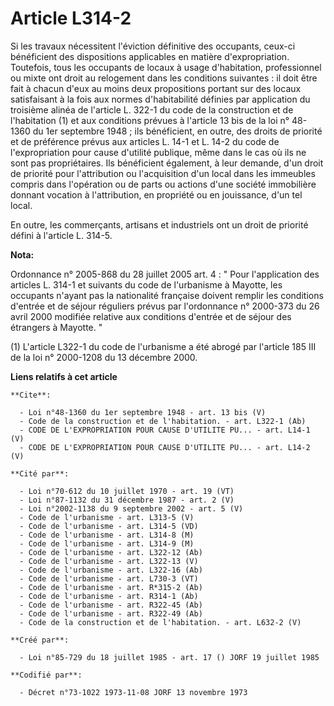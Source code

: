 # Article L314-2

Si les travaux nécessitent l'éviction définitive des occupants, ceux-ci bénéficient des dispositions applicables en matière
d'expropriation. Toutefois, tous les occupants de locaux à usage d'habitation, professionnel ou mixte ont droit au relogement
dans les conditions suivantes : il doit être fait à chacun d'eux au moins deux propositions portant sur des locaux
satisfaisant à la fois aux normes d'habitabilité définies par application du troisième alinéa de l'article L. 322-1 du code
de la construction et de l'habitation (1) et aux conditions prévues à l'article 13 bis de la loi n° 48-1360 du 1er septembre
1948 ; ils bénéficient, en outre, des droits de priorité et de préférence prévus aux articles L. 14-1 et L. 14-2 du code de
l'expropriation pour cause d'utilité publique, même dans le cas où ils ne sont pas propriétaires. Ils bénéficient également,
à leur demande, d'un droit de priorité pour l'attribution ou l'acquisition d'un local dans les immeubles compris dans
l'opération ou de parts ou actions d'une société immobilière donnant vocation à l'attribution, en propriété ou en jouissance,
d'un tel local. 

En outre, les commerçants, artisans et industriels ont un droit de priorité défini à l'article L. 314-5.

**Nota:**

Ordonnance n° 2005-868 du 28 juillet 2005 art. 4 : " Pour l'application des articles L. 314-1 et suivants du code de
l'urbanisme à Mayotte, les occupants n'ayant pas la nationalité française doivent remplir les conditions d'entrée et de
séjour réguliers prévus par l'ordonnance n° 2000-373 du 26 avril 2000 modifiée relative aux conditions d'entrée et de séjour
des étrangers à Mayotte. "

(1) L'article L322-1 du code de l'urbanisme a été abrogé par l'article 185 III de la loi n° 2000-1208 du 13 décembre 2000.

**Liens relatifs à cet article**

	**Cite**:

	  - Loi n°48-1360 du 1er septembre 1948 - art. 13 bis (V)
	  - Code de la construction et de l'habitation. - art. L322-1 (Ab)
	  - CODE DE L'EXPROPRIATION POUR CAUSE D'UTILITE PU... - art. L14-1 (V)
	  - CODE DE L'EXPROPRIATION POUR CAUSE D'UTILITE PU... - art. L14-2 (V)

	**Cité par**:

	  - Loi n°70-612 du 10 juillet 1970 - art. 19 (VT)
	  - Loi n°87-1132 du 31 décembre 1987 - art. 2 (V)
	  - Loi n°2002-1138 du 9 septembre 2002 - art. 5 (V)
	  - Code de l'urbanisme - art. L313-5 (V)
	  - Code de l'urbanisme - art. L314-5 (VD)
	  - Code de l'urbanisme - art. L314-8 (M)
	  - Code de l'urbanisme - art. L314-9 (M)
	  - Code de l'urbanisme - art. L322-12 (Ab)
	  - Code de l'urbanisme - art. L322-13 (V)
	  - Code de l'urbanisme - art. L322-16 (Ab)
	  - Code de l'urbanisme - art. L730-3 (VT)
	  - Code de l'urbanisme - art. R*315-2 (Ab)
	  - Code de l'urbanisme - art. R314-1 (Ab)
	  - Code de l'urbanisme - art. R322-45 (Ab)
	  - Code de l'urbanisme - art. R322-49 (Ab)
	  - Code de la construction et de l'habitation. - art. L632-2 (V)

	**Créé par**:

	  - Loi n°85-729 du 18 juillet 1985 - art. 17 () JORF 19 juillet 1985

	**Codifié par**:

	  - Décret n°73-1022 1973-11-08 JORF 13 novembre 1973
